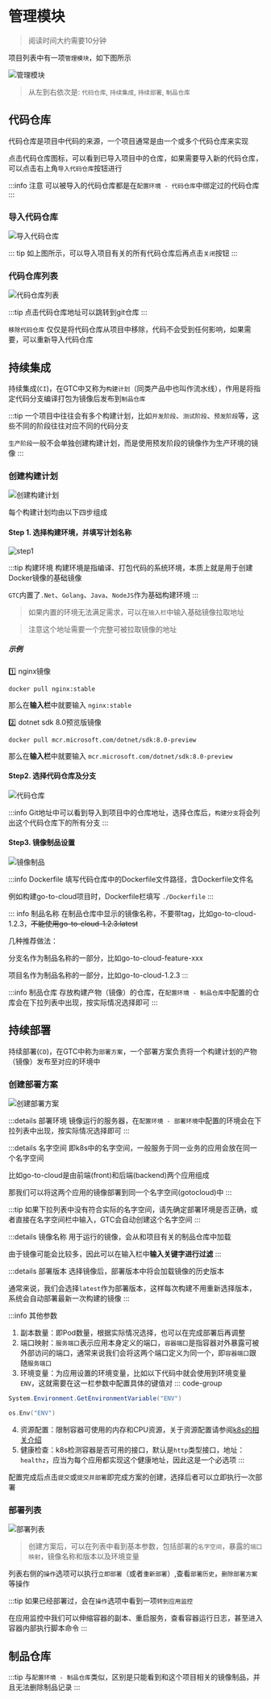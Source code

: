 # 管理模块

> 阅读时间大约需要10分钟

项目列表中有一项`管理模块`，如下图所示

![管理模块](/assets/project_modules.png)

> 从左到右依次是: `代码仓库`, `持续集成`, `持续部署`, `制品仓库`

## 代码仓库

代码仓库是项目中代码的来源，一个项目通常是由一个或多个代码仓库来实现

点击代码仓库图标，可以看到已导入项目中的仓库，如果需要导入新的代码仓库，可以点击右上角`导入代码仓库`按钮进行

:::info 注意
可以被导入的代码仓库都是在`配置环境 - 代码仓库`中绑定过的代码仓库
:::


### 导入代码仓库

![导入代码仓库](/assets/project_code_import.png)

::: tip
如上图所示，可以导入项目有关的所有代码仓库后再点击`关闭`按钮
:::

### 代码仓库列表

![代码仓库列表](/assets/project_code_list.png)

:::tip
点击代码仓库地址可以跳转到git仓库
:::

`移除代码仓库` 仅仅是将代码仓库从项目中移除，代码不会受到任何影响，如果需要，可以重新导入代码仓库

## 持续集成

持续集成(`CI`)，在GTC中又称为`构建计划`（同类产品中也叫作流水线），作用是将指定代码分支编译打包为镜像后发布到`制品仓库`

:::tip
一个项目中往往会有多个构建计划，比如`开发阶段`、`测试阶段`、`预发阶段`等，这些不同的阶段往往对应不同的代码分支

`生产阶段`一般不会单独创建构建计划，而是使用预发阶段的镜像作为生产环境的镜像
:::

### 创建构建计划

![创建构建计划](/assets/project_build_new.png)

每个构建计划均由以下四步组成

#### Step 1. 选择构建环境，并填写计划名称

![step1](/assets/project_build_step1.png)

:::tip 构建环境
构建环境是指编译、打包代码的系统环境，本质上就是用于创建Docker镜像的基础镜像

`GTC`内置了`.Net`、`Golang`、`Java`、`NodeJS`作为基础构建环境
:::

> 如果内置的环境无法满足需求，可以在`输入栏`中输入基础镜像拉取地址

> 注意这个地址需要一个完整可被拉取镜像的地址

##### 示例

:one: nginx镜像

```shell
docker pull nginx:stable
```

那么在**输入栏**中就要输入 `nginx:stable`


:two: dotnet sdk 8.0预览版镜像

```shell
docker pull mcr.microsoft.com/dotnet/sdk:8.0-preview
```

那么在**输入栏**中就要输入 `mcr.microsoft.com/dotnet/sdk:8.0-preview`

#### Step2. 选择代码仓库及分支

![代码仓库](/assets/project_build_step2.png)

:::info
Git地址中可以看到导入到项目中的仓库地址，选择仓库后，`构建分支`将会列出这个代码仓库下的所有分支
:::

#### Step3. 镜像制品设置

![镜像制品](/assets/project_build_step4.png)

:::info Dockerfile
填写代码仓库中的Dockerfile文件路径，含Dockerfile文件名

例如构建go-to-cloud项目时，Dockerfile栏填写 `./Dockerfile`
:::

::: info 制品名称
在制品仓库中显示的镜像名称，不要带tag，比如go-to-cloud-1.2.3，~~不能使用go-to-cloud-1.2.3:latest~~

几种推荐做法：

分支名作为制品名称的一部分，比如go-to-cloud-feature-xxx

项目名作为制品名称的一部分，比如go-to-cloud-1.2.3
:::


:::info 制品仓库
存放构建产物（镜像）的仓库，在`配置环境 - 制品仓库`中配置的仓库会在下拉列表中出现，按实际情况选择即可
:::

## 持续部署


持续部署(`CD`)，在GTC中称为`部署方案`，一个部署方案负责将一个构建计划的产物（镜像）发布至对应的环境中

### 创建部署方案

![创建部署方案](/assets/project_deploy_new.png)

:::details 部署环境
镜像运行的服务器，在`配置环境 - 部署环境`中配置的环境会在下拉列表中出现，按实际情况选择即可
:::

:::details 名字空间
即k8s中的名字空间，一般服务于同一业务的应用会放在同一个名字空间

比如go-to-cloud是由前端(front)和后端(backend)两个应用组成

那我们可以将这两个应用的镜像部署到同一个名字空间(gotocloud)中
:::

:::tip
如果下拉列表中没有符合实际的名字空间，请先确定部署环境是否正确，或者直接在名字空间栏中输入，GTC会自动创建这个名字空间
:::

:::details 镜像名称
用于运行的镜像，会从和项目有关的制品仓库中加载

由于镜像可能会比较多，因此可以在输入栏中**输入关键字进行过滤**
:::

:::details 部署版本
选择镜像后，部署版本中将会加载镜像的历史版本

通常来说，我们会选择`latest`作为部署版本，这样每次构建不用重新选择版本，系统会自动部署最新一次构建的镜像
:::

:::info 其他参数
1. 副本数量：即Pod数量，根据实际情况选择，也可以在完成部署后再调整
2. 端口映射：`服务端口`表示应用本身定义的端口，`容器端口`是指容器对外暴露可被外部访问的端口，通常来说我们会将这两个端口定义为同一个，即`容器端口`跟随`服务端口`
3. 环境变量：为应用设置的环境变量，比如以下代码中就会使用到环境变量`ENV`，这就需要在这一栏参数中配置具体的键值对
::: code-group
```csharp
System.Environment.GetEnvironmentVariable("ENV")
```
```go
os.Env("ENV")
```
4. 资源配置：限制容器可使用的内存和CPU资源，关于资源配置请参阅[k8s的相关介绍](https://kubernetes.io/zh-cn/docs/concepts/configuration/manage-resources-containers/#resource-units-in-kubernetes)
5. 健康检查：k8s检测容器是否可用的接口，默认是`http`类型接口，地址：`healthz`，应当为每个应用都实现这个健康地址，因此这是一个必选项
:::

配置完成后点击`提交`或`提交并部署`即完成方案的创建，选择后者可以立即执行一次部署

### 部署列表
![部署列表](/assets/project_deploy_list.png)

> 创建方案后，可以在列表中看到基本参数，包括部署的`名字空间`，暴露的`端口映射`，镜像名称和版本以及环境变量

列表右侧的`操作`选项可以执行`立即部署`（或者`重新部署`）,查看`部署历史`，`删除部署方案`等操作

:::tip
如果已经部署过，会在`操作`选项中看到一项`转到应用监控`

在应用监控中我们可以伸缩容器的副本、重启服务，查看容器运行日志，甚至进入容器内部执行脚本命令
:::


## 制品仓库

:::tip
与`配置环境 - 制品仓库`类似，区别是只能看到和这个项目相关的镜像制品，并且无法删除制品记录
:::
